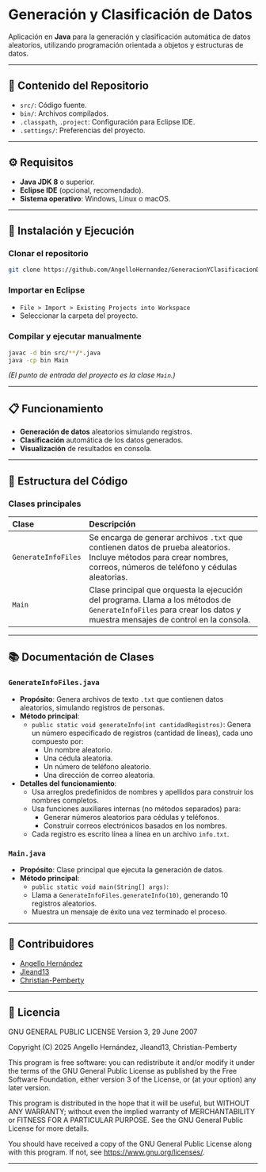 # Generación y Clasificación de Datos

Aplicación en **Java** para la generación y clasificación automática de datos aleatorios, utilizando programación orientada a objetos y estructuras de datos.

---

## 📂 Contenido del Repositorio

- `src/`: Código fuente.
- `bin/`: Archivos compilados.
- `.classpath`, `.project`: Configuración para Eclipse IDE.
- `.settings/`: Preferencias del proyecto.

---

## ⚙️ Requisitos

- **Java JDK 8** o superior.
- **Eclipse IDE** (opcional, recomendado).
- **Sistema operativo**: Windows, Linux o macOS.

---

## 🚀 Instalación y Ejecución

### Clonar el repositorio

```bash
git clone https://github.com/AngelloHernandez/GeneracionYClasificacionDeDatos.git
```

### Importar en Eclipse

- `File > Import > Existing Projects into Workspace`
- Seleccionar la carpeta del proyecto.

### Compilar y ejecutar manualmente

```bash
javac -d bin src/**/*.java
java -cp bin Main
```
_(El punto de entrada del proyecto es la clase `Main`.)_

---

## 📋 Funcionamiento

- **Generación de datos** aleatorios simulando registros.
- **Clasificación** automática de los datos generados.
- **Visualización** de resultados en consola.

---

## 🧩 Estructura del Código

### Clases principales

| Clase | Descripción |
|:------|:------------|
| `GenerateInfoFiles` | Se encarga de generar archivos `.txt` que contienen datos de prueba aleatorios. Incluye métodos para crear nombres, correos, números de teléfono y cédulas aleatorias. |
| `Main` | Clase principal que orquesta la ejecución del programa. Llama a los métodos de `GenerateInfoFiles` para crear los datos y muestra mensajes de control en la consola. |

---

## 📚 Documentación de Clases

### `GenerateInfoFiles.java`

- **Propósito**: Genera archivos de texto `.txt` que contienen datos aleatorios, simulando registros de personas.
- **Método principal**:
  - `public static void generateInfo(int cantidadRegistros)`:
    Genera un número especificado de registros (cantidad de líneas), cada uno compuesto por:
    - Un nombre aleatorio.
    - Una cédula aleatoria.
    - Un número de teléfono aleatorio.
    - Una dirección de correo aleatoria.
- **Detalles del funcionamiento**:
  - Usa arreglos predefinidos de nombres y apellidos para construir los nombres completos.
  - Usa funciones auxiliares internas (no métodos separados) para:
    - Generar números aleatorios para cédulas y teléfonos.
    - Construir correos electrónicos basados en los nombres.
  - Cada registro es escrito línea a línea en un archivo `info.txt`.

### `Main.java`

- **Propósito**: Clase principal que ejecuta la generación de datos.
- **Método principal**:
  - `public static void main(String[] args)`:
  - Llama a `GenerateInfoFiles.generateInfo(10)`, generando 10 registros aleatorios.
  - Muestra un mensaje de éxito una vez terminado el proceso.
---

## 👥 Contribuidores

- [Angello Hernández](https://github.com/AngelloHernandez)
- [Jleand13](https://github.com/Jleand13)
- [Christian-Pemberty](https://github.com/Christian-Pemberty)

---

## 📄 Licencia

GNU GENERAL PUBLIC LICENSE
Version 3, 29 June 2007

Copyright (C) 2025 Angello Hernández, Jleand13, Christian-Pemberty

This program is free software: you can redistribute it and/or modify
it under the terms of the GNU General Public License as published by
the Free Software Foundation, either version 3 of the License, or
(at your option) any later version.

This program is distributed in the hope that it will be useful,
but WITHOUT ANY WARRANTY; without even the implied warranty of
MERCHANTABILITY or FITNESS FOR A PARTICULAR PURPOSE. See the
GNU General Public License for more details.

You should have received a copy of the GNU General Public License
along with this program. If not, see <https://www.gnu.org/licenses/>.

---

